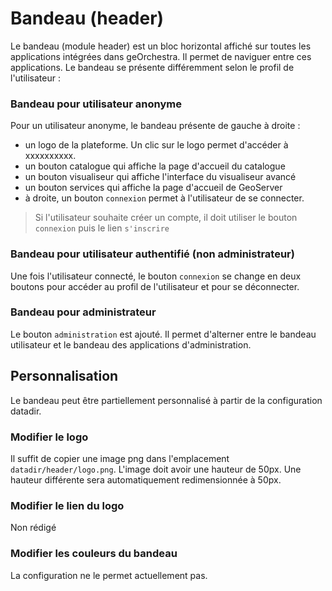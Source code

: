# Bandeau \(header\)

Le bandeau \(module header\) est un bloc horizontal affiché sur toutes les applications intégrées dans geOrchestra. Il permet de naviguer entre ces applications. Le bandeau se présente différemment selon le profil de l'utilisateur :

### Bandeau pour utilisateur anonyme

Pour un utilisateur anonyme, le bandeau présente de gauche à droite :

* un logo de la plateforme. Un clic sur le logo permet d'accéder à xxxxxxxxxx.
* un bouton catalogue qui affiche la page d'accueil du catalogue
* un bouton visualiseur qui affiche l'interface du visualiseur avancé
* un bouton services qui affiche la page d'accueil de GeoServer
* à droite, un bouton `connexion` permet à l'utilisateur de se connecter.

> Si l'utilisateur souhaite créer un compte, il doit utiliser le bouton `connexion` puis le lien `s'inscrire`

### Bandeau pour utilisateur authentifié \(non administrateur\)

Une fois l'utilisateur connecté, le bouton `connexion` se change en deux boutons pour accéder au profil de l'utilisateur et pour se déconnecter.

### Bandeau pour administrateur

Le bouton `administration` est ajouté. Il permet d'alterner entre le bandeau utilisateur et le bandeau  des applications d'administration.

## Personnalisation

Le bandeau peut être partiellement personnalisé à partir de la configuration datadir.

### Modifier le logo

Il suffit de copier une image png dans l'emplacement `datadir/header/logo.png`. L'image doit avoir une hauteur de 50px. Une hauteur différente sera automatiquement redimensionnée à 50px.

### Modifier le lien du logo

Non rédigé

### Modifier les couleurs du bandeau

La configuration ne le permet actuellement pas.

